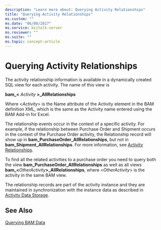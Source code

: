 ```yaml
---
description: "Learn more about: Querying Activity Relationships"
title: "Querying Activity Relationships"
ms.custom: ""
ms.date: "06/08/2017"
ms.service: biztalk-server
ms.reviewer: ""
ms.suite: ""
ms.topic: concept-article
---
```

# Querying Activity Relationships
The activity relationship information is available in a dynamically created SQL view for each activity. The name of this view is  
  
 **bam_\<** *Activity* **\>_AllRelationships**  
  
 Where \<*Activity*\> is the Name attribute of the Activity element in the BAM definition XML, which is the same as the Activity name entered using the BAM Add-in for Excel.  
  
 The relationship events occur in the context of a specific activity. For example, if the relationship between Purchase Order and Shipment occurs in the context of the Purchase Order activity, the Relationship record will show up in **bam_PurchaseOrder_AllRelationships**, but not in **bam_Shipment_AllRelationships**. For more information, see [Activity Relationships](../core/activity-relationships.md).  
  
 To find all the related activities to a purchase order you need to query both the view **bam_PurchaseOrder_AllRelationships** as well as all views **bam_\<**<em>OtherActivity</em>**\>_AllRelationships**, where \<*OtherActivity*\> is the activity in the same BAM view.  
  
 The relationship records are part of the activity instance and they are maintained in synchronization with the instance data as described in [Activity Data Storage](../core/activity-data-storage.md).  
  
## See Also  
 [Querying BAM Data](../core/querying-bam-data.md)
